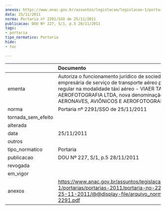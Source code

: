 ```yaml
---
anexos: https://www.anac.gov.br/assuntos/legislacao/legislacao-1/portarias/portarias-2011/portaria-no-2291-sso-de-25-11-2011/@@display-file/arquivo_norma/PA2011-2291.pdf
data: 25/11/2011
norma: Portaria nº 2291/SSO de 25/11/2011
publicacao: DOU Nº 227, S/1, p.5 28/11/2011
tags:
- portaria
tipo_normatico: Portaria
hide: 
- toc 
 
---
```


|                    | Documento                                                                                                                                                                                                                                             |
|:-------------------|:------------------------------------------------------------------------------------------------------------------------------------------------------------------------------------------------------------------------------------------------------|
| ementa             | Autoriza o funcionamento jurídico de sociedade empresária de serviço de transporte aéreo público não-regular na modalidade táxi aéreo - VIAER TAXI AÉREO E AEROFOTOGRAFIA LTDA, nova denominação da VIAER AERONAVES, AVIÔNICOS E AEROFOTOGRAFIA LTDA. |
| norma              | Portaria nº 2291/SSO de 25/11/2011                                                                                                                                                                                                                    |
| tornada_sem_efeito |                                                                                                                                                                                                                                                       |
| alterada           |                                                                                                                                                                                                                                                       |
| data               | 25/11/2011                                                                                                                                                                                                                                            |
| outros             |                                                                                                                                                                                                                                                       |
| tipo_normatico     | Portaria                                                                                                                                                                                                                                              |
| publicacao         | DOU Nº 227, S/1, p.5 28/11/2011                                                                                                                                                                                                                       |
| revogada           |                                                                                                                                                                                                                                                       |
| em_vigor           |                                                                                                                                                                                                                                                       |
| anexos             | https://www.anac.gov.br/assuntos/legislacao/legislacao-1/portarias/portarias-2011/portaria-no-2291-sso-de-25-11-2011/@@display-file/arquivo_norma/PA2011-2291.pdf                                                                                     |